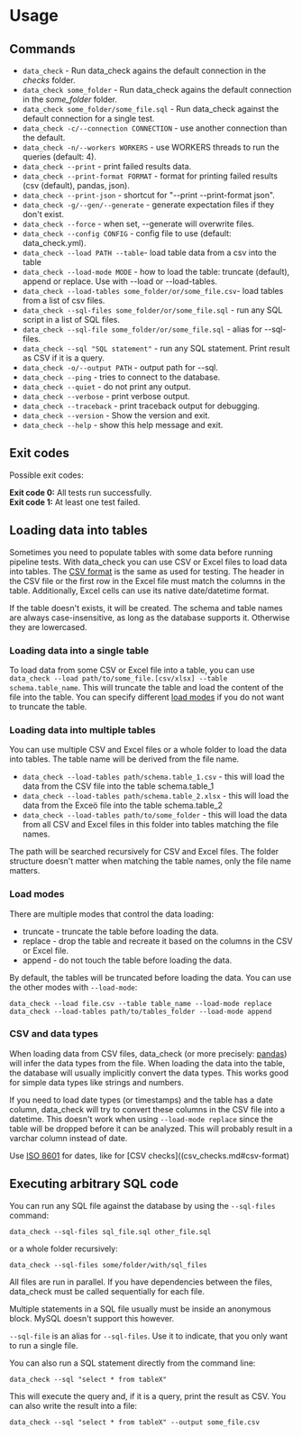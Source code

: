 # Usage

## Commands

* `data_check` - Run data_check agains the default connection in the _checks_ folder.
* `data_check some_folder` - Run data_check agains the default connection in the _some_folder_ folder.
* `data_check some_folder/some_file.sql` - Run data_check against the default connection for a single test.
* `data_check -c/--connection CONNECTION` - use another connection than the default.
* `data_check -n/--workers WORKERS` - use WORKERS threads to run the queries (default: 4).
* `data_check --print` - print failed results data.
* `data_check --print-format FORMAT` - format for printing failed results (csv (default), pandas, json).
* `data_check --print-json` - shortcut for "--print --print-format json".
* `data_check -g/--gen/--generate` - generate expectation files if they don't exist.
* `data_check --force` - when set, --generate will overwrite files.
* `data_check --config CONFIG` - config file to use (default: data_check.yml).
* `data_check --load PATH --table`-  load table data from a csv into the table
* `data_check --load-mode MODE` -  how to load the table: truncate (default), append or replace. Use with --load or --load-tables.
* `data_check --load-tables some_folder/or/some_file.csv`-  load tables from a list of csv files.
* `data_check --sql-files some_folder/or/some_file.sql` - run any SQL script in a list of SQL files.
* `data_check --sql-file some_folder/or/some_file.sql` - alias for --sql-files.
* `data_check --sql "SQL statement"` - run any SQL statement. Print result as CSV if it is a query.
* `data_check -o/--output PATH` - output path for --sql.
* `data_check --ping` - tries to connect to the database.
* `data_check --quiet` - do not print any output.
* `data_check --verbose` - print verbose output.
* `data_check --traceback` - print traceback output for debugging.
* `data_check --version` - Show the version and exit.
* `data_check --help` - show this help message and exit.

## Exit codes

Possible exit codes:

__Exit code 0:__ All tests run successfully.<br/>
__Exit code 1:__ At least one test failed.


## Loading data into tables

Sometimes you need to populate tables with some data before running pipeline tests. With data_check you can use CSV or Excel files to load data into tables. The [CSV format](usage.md#csv-format) is the same as used for testing. The header in the CSV file or the first row in the Excel file must match the columns in the table. Additionally, Excel cells can use its native date/datetime format.

If the table doesn't exists, it will be created. The schema and table names are always case-insensitive, as long as the database supports it. Otherwise they are lowercased.

### Loading data into a single table

To load data from some CSV or Excel file into a table, you can use `data_check --load path/to/some_file.[csv/xlsx] --table schema.table_name`. This will truncate the table and load the content of the file into the table. You can specify different [load modes](usage.md#load-modes) if you do not want to truncate the table.

### Loading data into multiple tables

You can use multiple CSV and Excel files or a whole folder to load the data into tables. The table name will be derived from the file name.

* `data_check --load-tables path/schema.table_1.csv` - this will load the data from the CSV file into the table schema.table_1
* `data_check --load-tables path/schema.table_2.xlsx` - this will load the data from the Exceö file into the table schema.table_2
* `data_check --load-tables path/to/some_folder` - this will load the data from all CSV and Excel files in this folder into tables matching the file names.

The path will be searched recursively for CSV and Excel files. The folder structure doesn't matter when matching the table names, only the file name matters.

### Load modes

There are multiple modes that control the data loading:

* truncate - truncate the table before loading the data.
* replace - drop the table and recreate it based on the columns in the CSV or Excel file.
* append - do not touch the table before loading the data.

By default, the tables will be truncated before loading the data. You can use the other modes with `--load-mode`:

`data_check --load file.csv --table table_name --load-mode replace`
`data_check --load-tables path/to/tables_folder --load-mode append`

### CSV and data types

When loading data from CSV files, data_check (or more precisely: [pandas](https://pandas.pydata.org/)) will infer the data types from the file.
When loading the data into the table, the database will usually implicitly convert the data types.
This works good for simple data types like strings and numbers.

If you need to load date types (or timestamps) and the table has a date column, data_check will try to convert these columns in the CSV file into a datetime.
This doesn't work when using `--load-mode replace` since the table will be dropped before it can be analyzed. This will probably result in a varchar column instead of date.

Use [ISO 8601](https://en.wikipedia.org/wiki/ISO_8601) for dates, like for [CSV checks]((csv_checks.md#csv-format)

## Executing arbitrary SQL code

You can run any SQL file against the database by using the `--sql-files` command:

`data_check --sql-files sql_file.sql other_file.sql`

or a whole folder recursively:

`data_check --sql-files some/folder/with/sql_files`

All files are run in parallel. If you have dependencies between the files, data_check must be called sequentially for each file.

Multiple statements in a SQL file usually must be inside an anonymous block. MySQL doesn't support this however.

`--sql-file` is an alias for `--sql-files`. Use it to indicate, that you only want to run a single file.

You can also run a SQL statement directly from the command line:

`data_check --sql "select * from tableX"`

This will execute the query and, if it is a query, print the result as CSV. You can also write the result into a file:

`data_check --sql "select * from tableX" --output some_file.csv`
